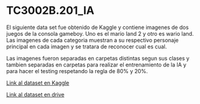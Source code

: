 # TC3002B.201_IA

El siguiente data set fue obtenido de Kaggle y contiene imagenes de dos juegos de la consola gameboy. Uno es el mario land 2 y otro es wario land. Las imagenes de cada categoria muestran a su respectivo personaje principal en cada imagen y se tratara de reconocer cual es cual.

Las imagenes fueron separadas en carpetas distintas segun sus clases y tambien separadas en carpetas para realizar el entrenamiento de la IA y para hacer el testing respetando la regla de 80% y 20%.


[Link al dataset en Kaggle](https://www.kaggle.com/datasets/warcoder/mario-vs-wario)

[Link al dataset en drive](https://drive.google.com/drive/folders/1pBxok6BRC7E5KhjFZRKpTrEKhaHutAQP?usp=sharing)
